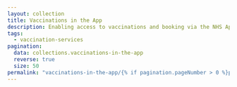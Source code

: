 ```yaml
---
layout: collection
title: Vaccinations in the App
description: Enabling access to vaccinations and booking via the NHS App
tags:
  - vaccination-services
pagination:
  data: collections.vaccinations-in-the-app
  reverse: true
  size: 50
permalink: "vaccinations-in-the-app/{% if pagination.pageNumber > 0 %}page/{{ pagination.pageNumber + 1 }}{% endif %}/"
---
```

